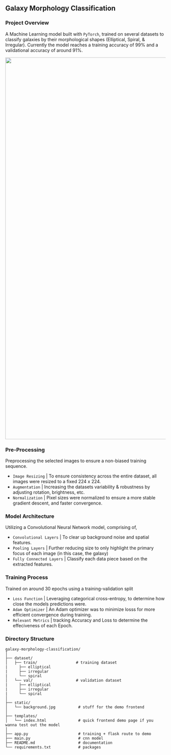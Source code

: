 ﻿## Galaxy Morphology Classification
### Project Overview

A Machine Learning model built with `PyTorch`, trained on several datasets to classify galaxies by their morphological shapes (Elliptical, Spiral, & Irregular). Currently the model reaches a training accuracy of 99% and a validational accuracy of around 91%.

<img src="https://github.com/user-attachments/assets/367e20c0-6767-4762-b95a-7646ba135d69" width="1200">



### Pre-Processing
Preprocessing the selected images to ensure a non-biased training sequence.
- `Image Resizing` | To ensure consistency across the entire dataset, all images were resized to a fixed 224 x 224.
- `Augmentation` | Increasing the datasets variability & robustness by adjusting rotation, brightness, etc.
- `Normalization` | Pixel sizes were normalized to ensure a more stable gradient descent, and faster convergence.

### Model Architecture
Utilizing a Convolutional Neural Network model, comprising of,
- `Convolutional Layers` | To clear up background noise and spatial features.
- `Pooling Layers` | Further reducing size to only highlight the primary focus of each image (in this case, the galaxy)
- `Fully Connected Layers` | Classify each data piece based on the extracted features.

### Training Process
Trained on around 30 epochs using a training-validation split
- `Loss Function` | Leveraging categorical cross-entropy, to determine how close the models predictions were.
- `Adam Optimizer` | An Adam optimizer was to minimize losss for more efficient convergence during training.
- `Relevant Metrics` | tracking Accuracy and Loss to determine the effeciveness of each Epoch.


### Directory Structure
```
galaxy-morphology-classification/
│
├── dataset/
│   ├── train/                 # training dataset
|     ├── elliptical 
|     ├── irregular
|     └── spiral
│   └── val/                   # validation dataset
|     ├── elliptical 
|     ├── irregular
|     └── spiral
│
├── static/
│   └── background.jpg          # stuff for the demo frontend
│
├── templates/
│   └── index.html              # quick frontend demo page if you wanna test out the model          
│
├── app.py                      # training + flask route to demo
├── main.py                     # cnn model
├── README.md                   # documentation
└── requirements.txt            # packages
```
